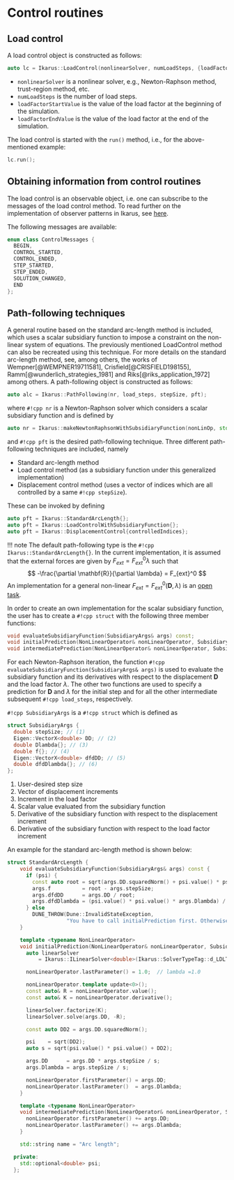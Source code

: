 <!--
SPDX-FileCopyrightText: 2022 The Ikarus Developers mueller@ibb.uni-stuttgart.de
SPDX-License-Identifier: CC-BY-SA-4.0
-->

# Control routines

## Load control
A load control object is constructed as follows:
```cpp
auto lc = Ikarus::LoadControl(nonlinearSolver, numLoadSteps, {loadFactorStartValue, loadFactorEndValue});
```

- `nonlinearSolver` is a nonlinear solver, e.g., Newton-Raphson method, trust-region method, etc.
- `numLoadSteps` is the number of load steps.
- `loadFactorStartValue` is the value of the load factor at the beginning of the simulation.
- `loadFactorEndValue` is the value of the load factor at the end of the simulation.

The load control is started with the ``run()`` method, i.e., for the above-mentioned example:
```cpp
lc.run();
```

## Obtaining information from control routines
The load control is an observable object, i.e. one can subscribe to the messages of the load control method.
To read further on the implementation of observer patterns in Ikarus, see [here](observer.md).

The following messages are available:
```cpp
enum class ControlMessages { 
  BEGIN,
  CONTROL_STARTED,
  CONTROL_ENDED,
  STEP_STARTED,
  STEP_ENDED,
  SOLUTION_CHANGED,
  END 
};
```

## Path-following techniques
A general routine based on the standard arc-length method is included, which uses a scalar subsidiary function to impose 
a constraint on the non-linear system of equations. The previously mentioned LoadControl method can also be recreated 
using this technique. For more details on the standard arc-length method, see, among others, the works 
of Wempner[@WEMPNER19711581], Crisfield[@CRISFIELD198155], Ramm[@wunderlich_strategies_1981] and 
Riks[@riks_application_1972] among others. A path-following object is constructed as follows:  
```cpp
auto alc = Ikarus::PathFollowing(nr, load_steps, stepSize, pft);
```
where `#!cpp nr` is a Newton-Raphson solver which considers a scalar subsidiary function and is defined by
```cpp
auto nr = Ikarus::makeNewtonRaphsonWithSubsidiaryFunction(nonLinOp, std::move(linSolver));
```
and `#!cpp pft` is the desired path-following technique. Three different path-following techniques are included, namely

* Standard arc-length method
* Load control method (as a subsidiary function under this generalized implementation)
* Displacement control method (uses a vector of indices which are all controlled by a same `#!cpp stepSize`).

These can be invoked by defining 
```cpp
auto pft = Ikarus::StandardArcLength{};
auto pft = Ikarus::LoadControlWithSubsidiaryFunction{};
auto pft = Ikarus::DisplacementControl{controlledIndices};
```
!!! note
    The default path-following type is the `#!cpp Ikarus::StandardArcLength{}`.
    In the current implementation, it is assumed that the external forces are given by 
    $F_{ext} = F_{ext}^0\lambda$ such that 
    $$
    -\frac{\partial \mathbf{R}}{\partial \lambda} = F_{ext}^0
    $$
    An implementation for a general non-linear $F_{ext} = F_{ext}^0\left(\mathbf{D},\lambda\right)$ is an [open task](../03_contribution/openTask.md#control-routines---addons).

In order to create an own implementation for the scalar subsidiary function, the user has to create a `#!cpp struct` 
with the following three member functions:  
```cpp
void evaluateSubsidiaryFunction(SubsidiaryArgs& args) const;
void initialPrediction(NonLinearOperator& nonLinearOperator, SubsidiaryArgs& args);
void intermediatePrediction(NonLinearOperator& nonLinearOperator, SubsidiaryArgs& args);
```
For each Newton-Raphson iteration, the function `#!cpp evaluateSubsidiaryFunction(SubsidiaryArgs& args)` is used to evaluate the subsidiary function and 
its derivatives with respect to the displacement $\mathbf{D}$ and the load factor $\lambda$. The other two functions 
are used to specify a prediction for $\mathbf{D}$ and $\lambda$ for the initial step and for 
all the other intermediate subsequent `#!cpp load_steps`, respectively.   

`#!cpp SubsidiaryArgs` is a `#!cpp struct` which is defined as
```cpp
struct SubsidiaryArgs {
  double stepSize; // (1)
  Eigen::VectorX<double> DD; // (2)
  double Dlambda{}; // (3)
  double f{}; // (4)
  Eigen::VectorX<double> dfdDD; // (5)
  double dfdDlambda{}; // (6)
};
```

1. User-desired step size
2. Vector of displacement increments
3. Increment in the load factor
4. Scalar value evaluated from the subsidiary function
5. Derivative of the subsidiary function with respect to the displacement increment
6. Derivative of the subsidiary function with respect to the load factor increment

An example for the standard arc-length method is shown below:
```cpp
struct StandardArcLength {
    void evaluateSubsidiaryFunction(SubsidiaryArgs& args) const {
      if (psi) {
        const auto root = sqrt(args.DD.squaredNorm() + psi.value() * psi.value() * args.Dlambda * args.Dlambda);
        args.f          = root - args.stepSize;
        args.dfdDD      = args.DD / root;
        args.dfdDlambda = (psi.value() * psi.value() * args.Dlambda) / root;
      } else
        DUNE_THROW(Dune::InvalidStateException,
                   "You have to call initialPrediction first. Otherwise psi is not defined");
    }

    template <typename NonLinearOperator>
    void initialPrediction(NonLinearOperator& nonLinearOperator, SubsidiaryArgs& args) {
      auto linearSolver
          = Ikarus::ILinearSolver<double>(Ikarus::SolverTypeTag::d_LDLT);  // for the linear predictor step

      nonLinearOperator.lastParameter() = 1.0;  // lambda =1.0

      nonLinearOperator.template update<0>();
      const auto& R = nonLinearOperator.value();
      const auto& K = nonLinearOperator.derivative();

      linearSolver.factorize(K);
      linearSolver.solve(args.DD, -R);

      const auto DD2 = args.DD.squaredNorm();

      psi    = sqrt(DD2);
      auto s = sqrt(psi.value() * psi.value() + DD2);

      args.DD      = args.DD * args.stepSize / s;
      args.Dlambda = args.stepSize / s;

      nonLinearOperator.firstParameter() = args.DD;
      nonLinearOperator.lastParameter()  = args.Dlambda;
    }

    template <typename NonLinearOperator>
    void intermediatePrediction(NonLinearOperator& nonLinearOperator, SubsidiaryArgs& args) {
      nonLinearOperator.firstParameter() += args.DD;
      nonLinearOperator.lastParameter() += args.Dlambda;
    }

    std::string name = "Arc length";

  private:
    std::optional<double> psi;
  };
```

